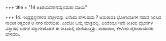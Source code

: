 +++
title = "14 ಅತಿಶಯವನೇನೆಮ್ಬೆನಮರಾ ವತಿಯ"

+++
14. ಇಂದ್ರಪ್ರಸ್ಥನಗರದ ಹೆಚ್ಚಳವನ್ನು ಏನೆಂದು ಹೇಳುವುದು ? ಅಮರಾವತಿ ಭೋಗಾವತಿಗಳ ನಡುವೆ ನಿಲಿಸಿದ ನಾಯಕ ರತ್ನದಂತೆ ಆ ನಗರ ಮೆರೆಯಿತು. ಎಂದೋ ಒಮ್ಮೆ ಮಾತ್ರವಲ್ಲ. ಎಂದೆಂದೂ  ಇದೇ ರೀತಿಯ ವೈಭವಗಳ ವಿಸ್ತಾರವು ಜನಗಳ ಸನ್ಮಾರ್ಗದೊಡನೆ ಈ ರೀತಿಯಲ್ಲಿ  ಮೆರೆಯುತ್ತಿತ್ತು.  ಮಹಾರಾಜ, ಕೇಳೆಂದು ವೈಶಂಪಾಯನರು ಹೇಳಿದರು.